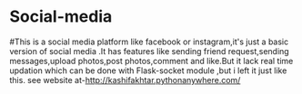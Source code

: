 # Social-media
#This is a social media platform like facebook or instagram,it's just a basic version of social media .It has features like sending friend request,sending messages,upload photos,post photos,comment and like.But it lack real time updation which can be done with Flask-socket module ,but i left it just like this.
see website at-http://kashifakhtar.pythonanywhere.com/
